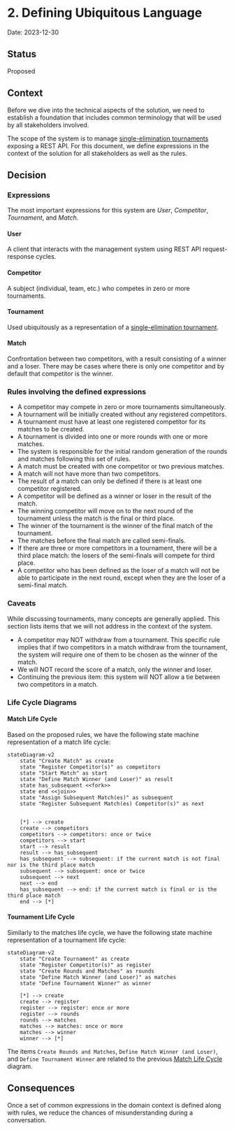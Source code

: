 # 2. Defining Ubiquitous Language

Date: 2023-12-30

## Status

Proposed

## Context

Before we dive into the technical aspects of the solution, we need to establish a foundation that includes common terminology that will be used by all stakeholders involved.

The scope of the system is to manage [single-elimination tournaments](https://en.wikipedia.org/wiki/Single-elimination_tournament) exposing a REST API. For this document, we define expressions in the context of the solution for all stakeholders as well as the rules.

## Decision

### Expressions

The most important expressions for this system are *User*, *Competitor*, *Tournament*, and *Match*.

#### User
A client that interacts with the management system using REST API request-response cycles.

#### Competitor
A subject (individual, team, etc.) who competes in zero or more tournaments.

#### Tournament
Used ubiquitously as a representation of a [single-elimination tournament](https://en.wikipedia.org/wiki/Single-elimination_tournament).

#### Match
Confrontation between two competitors, with a result consisting of a winner and a loser. There may be cases where there is only one competitor and by default that competitor is the winner.

### Rules involving the defined expressions

- A competitor may compete in zero or more tournaments simultaneously.
- A tournament will be initially created without any registered competitors.
- A tournament must have at least one registered competitor for its matches to be created.
- A tournament is divided into one or more rounds with one or more matches.
- The system is responsible for the initial random generation of the rounds and matches following this set of rules.
- A match must be created with one competitor or two previous matches.
- A match will not have more than two competitors.
- The result of a match can only be defined if there is at least one competitor registered.
- A competitor will be defined as a winner or loser in the result of the match.
- The winning competitor will move on to the next round of the tournament unless the match is the final or third place.
- The winner of the tournament is the winner of the final match of the tournament.
- The matches before the final match are called semi-finals.
- If there are three or more competitors in a tournament, there will be a third place match: the losers of the semi-finals will compete for third place.
- A competitor who has been defined as the loser of a match will not be able to participate in the next round, except when they are the loser of a semi-final match.

### Caveats

While discussing tournaments, many concepts are generally applied.
This section lists items that we will not address in the context of the system.

- A competitor may NOT withdraw from a tournament. This specific rule implies that if two competitors in a match withdraw from the tournament, the system will require one of them to be chosen as the winner of the match.
- We will NOT record the score of a match, only the winner and loser.
- Continuing the previous item: this system will NOT allow a tie between two competitors in a match.

### Life Cycle Diagrams

#### Match Life Cycle

Based on the proposed rules, we have the following state machine representation of a match life cycle:

```mermaid
stateDiagram-v2
    state "Create Match" as create
    state "Register Competitor(s)" as competitors
    state "Start Match" as start
    state "Define Match Winner (and Loser)" as result
    state has_subsequent <<fork>>
    state end <<join>>
    state "Assign Subsequent Match(es)" as subsequent
    state "Register Subsequent Match(es) Competitor(s)" as next


    [*] --> create
    create --> competitors
    competitors --> competitors: once or twice
    competitors --> start
    start --> result
    result --> has_subsequent
    has_subsequent --> subsequent: if the current match is not final nor is the third place match
    subsequent --> subsequent: once or twice
    subsequent --> next
    next --> end
    has_subsequent --> end: if the current match is final or is the third place match
    end --> [*]
```

#### Tournament Life Cycle

Similarly to the matches life cycle, we have the following state machine representation of a tournament life cycle:

```mermaid
stateDiagram-v2
    state "Create Tournament" as create
    state "Register Competitor(s)" as register
    state "Create Rounds and Matches" as rounds
    state "Define Match Winner (and Loser)" as matches
    state "Define Tournament Winner" as winner

    [*] --> create
    create --> register
    register --> register: once or more
    register --> rounds
    rounds --> matches
    matches --> matches: once or more
    matches --> winner
    winner --> [*]
```

The items `Create Rounds and Matches`, `Define Match Winner (and Loser)`, and `Define Tournament Winner` are related to the previous [Match Life Cycle](#match-life-cycle) diagram.

## Consequences

Once a set of common expressions in the domain context is defined along with rules, we reduce the chances of misunderstanding during a conversation.
